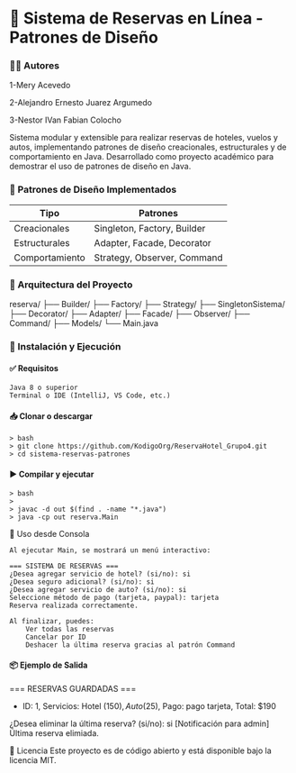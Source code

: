# 🧳 Sistema de Reservas en Línea - Patrones de Diseño

### 🧑‍💻 Autores
1-Mery Acevedo

2-Alejandro Ernesto Juarez Argumedo

3-Nestor IVan Fabian Colocho


Sistema modular y extensible para realizar reservas de hoteles, vuelos y autos, implementando patrones de diseño creacionales, estructurales y de comportamiento en Java. 
Desarrollado como proyecto académico para demostrar el uso de patrones de diseño en Java.

### 🧩 Patrones de Diseño Implementados


| Tipo           | Patrones                    |
|----------------|-----------------------------|
| Creacionales   | Singleton, Factory, Builder |
| Estructurales  | Adapter, Facade, Decorator  |
| Comportamiento | Strategy, Observer, Command |

### 🧱 Arquitectura del Proyecto

reserva/
├── Builder/
├── Factory/
├── Strategy/
├── SingletonSistema/
├── Decorator/
├── Adapter/
├── Facade/
├── Observer/
├── Command/
├── Models/
└── Main.java

### 🚀 Instalación y Ejecución
#### ✅ Requisitos

    Java 8 o superior
    Terminal o IDE (IntelliJ, VS Code, etc.)

#### 📥 Clonar o descargar

```dos
> bash
> git clone https://github.com/KodigoOrg/ReservaHotel_Grupo4.git
> cd sistema-reservas-patrones
```



#### ▶️ Compilar y ejecutar
```dos
> bash
> 
> javac -d out $(find . -name "*.java")
> java -cp out reserva.Main
```



🧪 Uso desde Consola

    Al ejecutar Main, se mostrará un menú interactivo:

    === SISTEMA DE RESERVAS ===
    ¿Desea agregar servicio de hotel? (si/no): si
    ¿Desea seguro adicional? (si/no): si
    ¿Desea agregar servicio de auto? (si/no): si
    Seleccione método de pago (tarjeta, paypal): tarjeta
    Reserva realizada correctamente.

    Al finalizar, puedes:
        Ver todas las reservas
        Cancelar por ID
        Deshacer la última reserva gracias al patrón Command

#### 📦 Ejemplo de Salida

=== RESERVAS GUARDADAS ===
- ID: 1, Servicios: Hotel ($150), Auto ($25), Pago: pago tarjeta, Total: $190

¿Desea eliminar la última reserva? (si/no): si
[Notificación para admin] Última reserva elimiada.

📄 Licencia
Este proyecto es de código abierto y está disponible bajo la licencia MIT.
